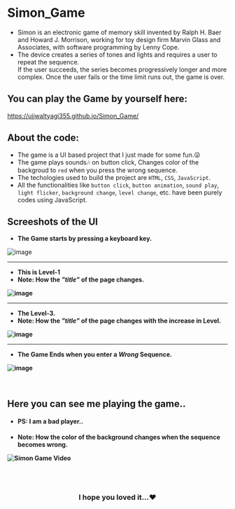 # Simon_Game
* Simon is an electronic game of memory skill invented by Ralph H. Baer and Howard J. Morrison, working for toy design firm Marvin Glass and Associates, with software programming by Lenny Cope.<br />
* The device creates a series of tones and lights and requires a user to repeat the sequence.<br />
If the user succeeds, the series becomes progressively longer and more complex. Once the user fails or the time limit runs out, the game is over.

## You can play the Game by yourself here:

https://ujjwaltyagi355.github.io/Simon_Game/

## About the code:
* The game is a UI based project that I just made for some fun.😜<br />
* The game plays sounds🎶 on button click, Changes color of the backgroud to `red` when you press the wrong sequence.
* The techologies used to build the project are `HTML`, `CSS`, `JavaScript`.<br />
* All the functionalities like `button click`, `button animation`, `sound play`, `light flicker`, `background change`, `level change`, etc. have been purely codes using JavaScript.

## Screeshots of the UI
* <strong>The Game starts by pressing a keyboard key.</strong>

![image](https://user-images.githubusercontent.com/61249902/109501456-9a3c9000-7abd-11eb-8b83-1c562a5d74fd.png)

---

* <strong>This is Level-1</strong>
* <strong>Note: How the <em>"title"</em> of the page changes.


![image](https://user-images.githubusercontent.com/61249902/109501570-c6f0a780-7abd-11eb-9514-67e26dad39e8.png)

---

* <strong>The Level-3.</strong>
* <strong>Note:</strong> How the <em>"title"</em> of the page changes with the increase in Level.


![image](https://user-images.githubusercontent.com/61249902/109501648-e8ea2a00-7abd-11eb-8c4f-0c17f622c9c2.png)

---

* <strong>The Game Ends when you enter a <em>Wrong</em> Sequence.</strong>

![image](https://user-images.githubusercontent.com/61249902/109501702-fb646380-7abd-11eb-910b-ece614f49664.png)


<br />

## Here you can see me playing the game..
* <h4>PS: I am a bad player..</h4>
* <strong>Note:</strong> How the color of the background changes when the sequence becomes wrong.

![Simon Game Video](https://user-images.githubusercontent.com/61249902/109501040-0d91d200-7abd-11eb-81f5-924c8e544389.gif)


<br />
<br />
<h3 align="center"> I hope you loved it...❤️</h3>




